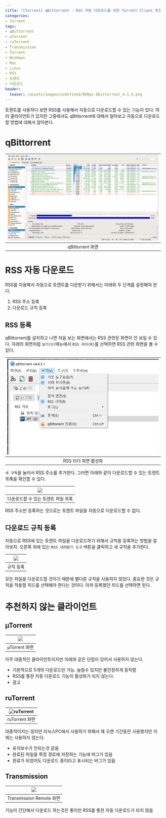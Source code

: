 ```yaml
---
title: "[Torrent] qBittorrent - RSS 자동 다운로드를 위한 Torrent Client 추천"
categories:
- Torrent
tags: 
- qBittorrent
- µTorrent
- ruTorrent
- Transmission
- Torrent
- Windows
- Mac
- Linux
- RSS
- 토렌트
- 다운로드
header:
  teaser: /assets/images/undefined/800px-Qbittorrent_4.1.5.png
---
```


토렌트를 사용하다 보면 RSS를 사용해서 자동으로 다운로드할 수 있는 기능이 있다. 여러 클라이언트가 있지만 그중에서도 qBittorrent에 대해서 알아보고 자동으로 다운로드할 방법에 대해서 알아본다.

# qBittorrent

|![qBittorrent](/assets/images/undefined/800px-Qbittorrent_4.1.5.png)|
|:---:|
|qBittorrent 화면|

# RSS 자동 다운로드

RSS를 이용해서 자동으로 토렌트를 다운받기 위해서는 아래위 두 단계를 설정해야 한다.

1. RSS 주소 등록
1. 다운로드 규칙 등록

## RSS 등록

qBittorrent를 설치하고 나면 처음 보는 화면에서는 RSS 관련된 화면이 안 보일 수 있다. 아래의 화면처럼 ```보기(V)```메뉴에서 ```RSS 리더(R)```를 선택하면 RSS 관련 화면을 볼 수 있다.

|![](/assets/images/2022/2022-06-28-093524.png)|
|:---:|
|RSS 리더 화면 활성화|

```새 구독```을 눌러서 RSS 주소를 추가한다. 그러면 아래와 같이 다운로드할 수 있는 토렌트 목록을 확인할 수 있다.

|![](/assets/images/2022/2022-06-28-094052.png)|
|:---:|
|다운로드할 수 있는 토렌트 파일 목록|

RSS 주소만 등록하는 것으로는 토렌트 파일을 자동으로 다운로드할 수 없다.

## 다운로드 규칙 등록

자동으로 RSS에 있는 토렌트 파일을 다운로드하기 위해서 규칙을 등록하는 방법을 알아보자. 오른쪽 위에 있는 ```RSS 내려받기 도구``` 버튼을 클릭하고 새 규칙을 추가한다.

|![](/assets/images/2022/2022-06-28-093719.png)|
|:---:|
|규칙 등록|

모든 파일을 다운로드할 것이기 때문에 별다른 규칙을 사용하지 않았다. 중요한 것은 규칙을 적용할 피드를 선택해야 한다는 것이다. 아까 등록했던 피드를 선택하면 된다.

# 추천하지 않는 클라이언트

## µTorrent

|![](/assets/images/undefined/ui-classic-bd3481be0133059729c5a937070f8b69.png)|
|:---:|
|µTorrent 화면|

아주 대중적인 클라이언트이지만 아래와 같은 단점이 있어서 사용하지 않는다.

* 기본적으로 5개의 다운로드만 가능. 늘릴수 있지만 불안정하게 동작함
* RSS를 통한 자동 다운로드 기능이 활성화가 되지 않는다.
* 광고

## ruTorrent

|![ruTorrent](/assets/images/undefined/30dxlTc.png)|
|:---:|
|ruTorrent 화면|

대중적이지는 않지만 리눅스PC에서 사용하기 위해서 꽤 오랜 기간동안 사용했지만 이제는 사용하지 않는다.

* 유지보수가 안되는것 같음
* 완료된 파일을 특정 경로에 저장하는 기능에 버그가 있음
* 완료가 되었어도 다운로드 중이라고 표시되는 버그가 있음

## Transmission

|![](/assets/images/undefined/64b32980-a756-11e9-9bd1-89110eed7c55.png)|
|:---:|
|Transmission Remote 화면|

기능이 간단해서 다운로드 하는것은 좋지만 RSS를 통한 자동 다운로드가 되지 않음